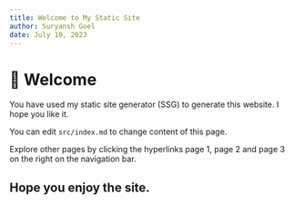 ```yaml
---
title: Welcome to My Static Site
author: Suryansh Goel
date: July 10, 2023
---
```


# 👋 Welcome

You have used my static site generator (SSG) to generate this website. I hope you like it.

You can edit `src/index.md` to change content of this page.

Explore other pages by clicking the hyperlinks page 1, page 2 and page 3 on the right on the navigation bar.

## Hope you enjoy the site.